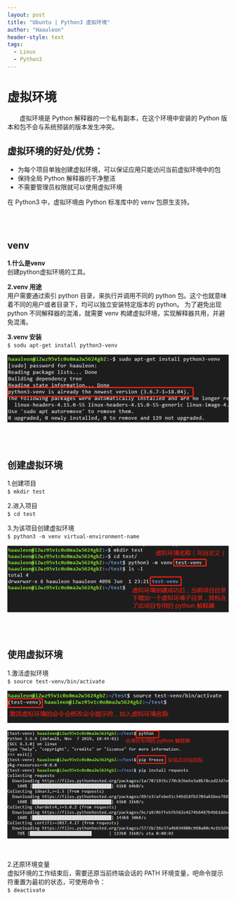 ```yaml
---
layout: post
title: "Ubuntu | Python3 虚拟环境"
author: "Haauleon"
header-style: text
tags:
  - Linux
  - Python3
---
```



# 虚拟环境      
&emsp;&emsp;虚拟环境是 Python 解释器的一个私有副本，在这个环境中安装的 Python 版本和包不会与系统预装的版本发生冲突。           


## 虚拟环境的好处/优势：   
* 为每个项目单独创建虚拟环境，可以保证应用只能访问当前虚拟环境中的包    
* 保持全局 Python 解释器的干净整洁    
* 不需要管理员权限就可以使用虚拟环境    

在 Python3 中，虚拟环境由 Python 标准库中的 venv 包原生支持。       

<br><br>

## venv
**1.什么是venv**                 
创建python虚拟环境的工具。                                               

**2.venv 用途**                      
用户需要通过索引 python 目录，来执行并调用不同的 python 包。这个也就意味着不同的用户或者目录下，均可以独立安装特定版本的 python。 为了避免出现 python 不同解释器的混淆，就需要 venv 构建虚拟环境，实现解释器共用，并避免混淆。            

**3.venv 安装**                                   
`$ sodu apt-get install python3-venv`           

![](\img\in-post\post-linux\2020-06-01-ubuntu0001-1.png) 

<br><br>


## 创建虚拟环境       
1.创建项目            
`$ mkdir test`                             


2.进入项目                  
`$ cd test`                    


3.为该项目创建虚拟环境                      
`$ python3 -m venv virtual-environment-name`              

![](\img\in-post\post-linux\2020-06-01-ubuntu0001-2.png) 

<br><br>

## 使用虚拟环境       
1.激活虚拟环境       
`$ source test-venv/bin/activate`              

![](\img\in-post\post-linux\2020-06-01-ubuntu0001-3.png)    

![](\img\in-post\post-linux\2020-06-01-ubuntu0001-4.png)                       

<br>

2.还原环境变量       
虚拟环境的工作结束后，需要还原当前终端会话的 PATH 环境变量，吧命令提示符重置为最初的状态，可使用命令：                   
`$ deactivate`